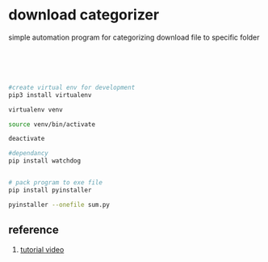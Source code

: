# download categorizer
simple automation program for categorizing download file to specific folder


``` bash





#create virtual env for development
pip3 install virtualenv 

virtualenv venv 

source venv/bin/activate

deactivate

#dependancy
pip install watchdog


# pack program to exe file
pip install pyinstaller

pyinstaller --onefile sum.py
```


## reference 
1. [tutorial video](https://www.youtube.com/watch?v=NCvI-K0Gp90&list=WL&index=6)
